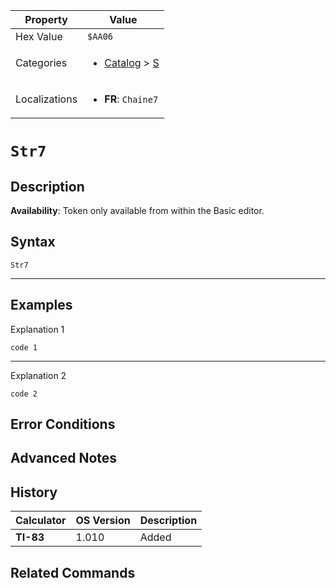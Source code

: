 | Property      | Value |
|---------------|-------|
| Hex Value     | `$AA06`|
| Categories    | <ul><li>[Catalog](../categories/Catalog.md) > [S](../categories/Catalog.md#S)</li></ul> |
| Localizations | <ul><li><b>FR</b>: `Chaine7`</li></ul> |

# `Str7`

## Description



<b>Availability</b>: Token only available from within the Basic editor.

## Syntax
`Str7`

<hr>

## Examples

Explanation 1
```ti-basic
code 1
```
---
Explanation 2
```ti-basic
code 2
```

## Error Conditions


## Advanced Notes


## History
| Calculator | OS Version | Description |
|------------|------------|-------------|
| <b>TI-83</b> | 1.010 | Added

## Related Commands

    